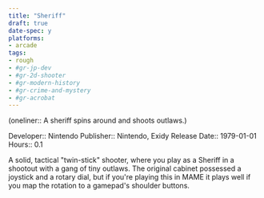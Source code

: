 ```yaml
---
title: "Sheriff"
draft: true
date-spec: y
platforms:
- arcade
tags:
- rough
- #gr-jp-dev 
- #gr-2d-shooter 
- #gr-modern-history 
- #gr-crime-and-mystery 
- #gr-acrobat 
---
```


(oneliner:: A sheriff spins around and shoots outlaws.)

Developer:: Nintendo
Publisher:: Nintendo, Exidy
Release Date:: 1979-01-01
Hours:: 0.1

A solid, tactical "twin-stick" shooter, where you play as a Sheriff in a shootout with a gang of tiny outlaws. The original cabinet possessed a joystick and a rotary dial, but if you're playing this in MAME it plays well if you map the rotation to a gamepad's shoulder buttons.